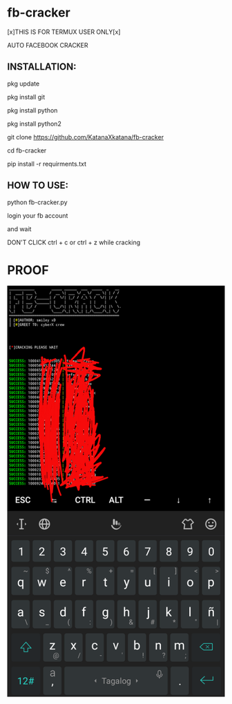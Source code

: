 # fb-cracker

[x]THIS IS FOR TERMUX USER ONLY[x]

AUTO FACEBOOK CRACKER


<h2>INSTALLATION:</h2>

<p>pkg update</p>

<p>pkg install git</p>

<p>pkg install python</p>

pkg install python2

git clone https://github.com/KatanaXkatana/fb-cracker

cd fb-cracker

pip install -r requirments.txt


<h2>HOW TO USE:</h2>

python fb-cracker.py

login your fb account

and wait 

DON'T CLICK ctrl + c or ctrl + z while cracking

<h1>PROOF</h1>
<img src="Screenshot_2021_0807_172748.png">
